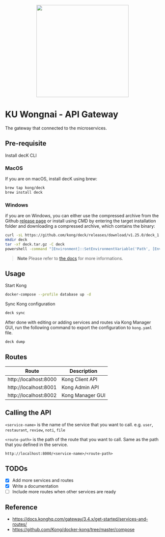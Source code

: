 <p align="center">
  <img src="https://konghq.com/wp-content/uploads/2018/08/kong-combination-mark-color-256px.png" width="300"/>
</p>

# KU Wongnai - API Gateway

The gateway that connected to the microservices.

## Pre-requisite

Install decK CLI

### MacOS

If you are on macOS, install decK using brew:

```sh
brew tap kong/deck
brew install deck
```

### Windows

if you are on Windows, you can either use the compressed archive from the Github [release page](https://github.com/kong/deck/releases) or install using CMD by entering the target installation folder and downloading a compressed archive, which contains the binary:

```sh
curl -sL https://github.com/kong/deck/releases/download/v1.25.0/deck_1.25.0_windows_amd64.tar.gz -o deck.tar.gz
mkdir deck
tar -xf deck.tar.gz -C deck
powershell -command "[Environment]::SetEnvironmentVariable('Path', [Environment]::GetEnvironmentVariable('Path', 'User') + [IO.Path]::PathSeparator + [System.IO.Directory]::GetCurrentDirectory() + '\deck', 'User')"
```

> **Note**
> Please refer to [the docs](https://docs.konghq.com/deck/latest/installation/) for more informations.

## Usage

Start Kong

```sh
docker-compose --profile database up -d
```

Sync Kong configuration

```sh
deck sync
```

After done with editing or adding services and routes via Kong Manager GUI, run the following command to export the configuration to `kong.yaml` file.

```sh
deck dump
```

## Routes

| Route                 | Description      |
| --------------------- | ---------------- |
| http://localhost:8000 | Kong Client API  |
| http://localhost:8001 | Kong Admin API   |
| http://localhost:8002 | Kong Manager GUI |

## Calling the API

`<service-name>` is the name of the service that you want to call. e.g. `user`, `restaurant`, `review`, `noti`, `file`

`<route-path>` is the path of the route that you want to call. Same as the path that you defined in the service.

```
http://localhost:8000/<service-name>/<route-path>
```

## TODOs

- [x] Add more services and routes
- [x] Write a documentation
- [ ] Include more routes when other services are ready

## Reference

- https://docs.konghq.com/gateway/3.4.x/get-started/services-and-routes/
- https://github.com/Kong/docker-kong/tree/master/compose
